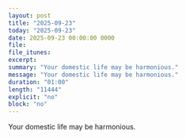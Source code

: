 ```yaml
---
layout: post
title: "2025-09-23"
today: "2025-09-23"
date: 2025-09-23 00:00:00 0000
file:
file_itunes:
excerpt:
summary: "Your domestic life may be harmonious."
message: "Your domestic life may be harmonious."
duration: "01:00"
length: "11444"
explicit: "no"
block: "no"
---
```

Your domestic life may be harmonious.

